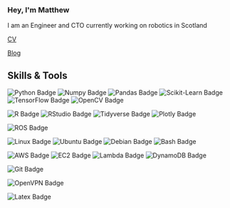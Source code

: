 ### Hey, I'm Matthew

I am an Engineer and CTO currently working on robotics in Scotland

[CV](https://mshields.name/curriculum-vitae/)

[Blog](https://mshields.name/blog/)

## Skills & Tools
![Python Badge](https://img.shields.io/badge/-Python-blue?style=flat&logo=Python&logoColor=white)
![Numpy Badge](https://img.shields.io/badge/-Numpy-blue?style=flat&logo=Numpy&logoColor=white)
![Pandas Badge](https://img.shields.io/badge/-Pandas-blue?style=flat&logo=Pandas&logoColor=white)
![Scikit-Learn Badge](https://img.shields.io/badge/-sklearn-blue?style=flat&logo=scikitlearn&logoColor=white)
![TensorFlow Badge](https://img.shields.io/badge/-TensorFlow-blue?style=flat&logo=TensorFlow&logoColor=white)
![OpenCV Badge](https://img.shields.io/badge/-OpenCV-blue?style=flat&logo=OpenCV&logoColor=white)

![R Badge](https://img.shields.io/badge/-R-blue?style=flat&logo=R&logoColor=white)
![RStudio Badge](https://img.shields.io/badge/-RStudio-blue?style=flat&logo=RStudio&logoColor=white)
![Tidyverse Badge](https://img.shields.io/badge/-Tidyverse-blue?style=flat&logo=Tidyverse&logoColor=white)
![Plotly Badge](https://img.shields.io/badge/-Plotly-blue?style=flat&logo=Plotly&logoColor=white)

![ROS Badge](https://img.shields.io/badge/-ROS-blue?style=flat&logo=ROS&logoColor=white)

![Linux Badge](https://img.shields.io/badge/-Linux-blue?style=flat&logo=Linux&logoColor=white)
![Ubuntu Badge](https://img.shields.io/badge/-Ubuntu-blue?style=flat&logo=Ubuntu&logoColor=white)
![Debian Badge](https://img.shields.io/badge/-Debian-blue?style=flat&logo=Debian&logoColor=white)
![Bash Badge](https://img.shields.io/badge/-GNU%20Bash-blue?style=flat&logo=GNU%20Bash&logoColor=white)

![AWS Badge](https://img.shields.io/badge/-Amazon%20AWS-blue?style=flat&logo=Amazon%20AWS&logoColor=white)
![EC2 Badge](https://img.shields.io/badge/-Amazon%20EC2-blue?style=flat&logo=Amazon%20EC2&logoColor=white)
![Lambda Badge](https://img.shields.io/badge/-AWS%20Lambda-blue?style=flat&logo=AWS%20Lambda&logoColor=white)
![DynamoDB Badge](https://img.shields.io/badge/-Amazon%20DynamoDB-blue?style=flat&logo=Amazon%20DynamoDB&logoColor=white)

![Git Badge](https://img.shields.io/badge/-Git-blue?style=flat&logo=Git&logoColor=white)

![OpenVPN Badge](https://img.shields.io/badge/-OpenVPN-blue?style=flat&logo=OpenVPN&logoColor=white)

![Latex Badge](https://img.shields.io/badge/-Latex-blue?style=flat&logo=latex&logoColor=white)

<!--
https://github.com/mawady/mawady/blob/main/README.md
-->

<!--
**MShields1986/MShields1986** is a ✨ _special_ ✨ repository because its `README.md` (this file) appears on your GitHub profile.

Here are some ideas to get you started:

- 🔭 I’m currently working on ...
- 🌱 I’m currently learning ...
- 👯 I’m looking to collaborate on ...
- 🤔 I’m looking for help with ...
- 💬 Ask me about ...
- 📫 How to reach me: ...
- 😄 Pronouns: ...
- ⚡ Fun fact: ...
-->
